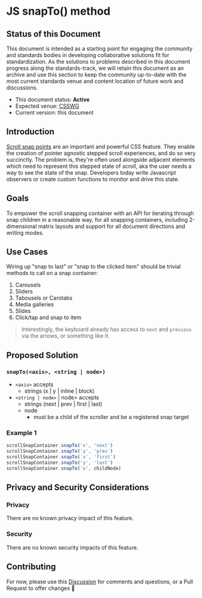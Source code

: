 # JS snapTo() method

## Status of this Document
This document is intended as a starting point for engaging the community and standards bodies in developing collaborative solutions fit for standardization. As the solutions to
problems described in this document progress along the standards-track, we will retain this document as an archive and use this section to keep the community up-to-date with the
most current standards venue and content location of future work and discussions.
* This document status: **Active**
* Expected venue: [CSSWG](https://drafts.csswg.org/)
* Current version: this document

## Introduction

[Scroll snap points](https://www.w3.org/TR/css-scroll-snap-1/) are an important and powerful CSS feature. They enable the creation of pointer agnostic stepped scroll experiences, and do so very succinctly. The problem is, they're often used alongside adjacent elements which need to represent this stepped state of scroll, aka the user needs a way to see the state of the snap. Developers today write Javascript observers or create custom functions to monitor and drive this state. 

## Goals

To empower the scroll snapping container with an API for iterating through snap children in a reasonable way, for all snapping containers, including 2-dimensional matrix layouts and support for all document directions and writing modes.

## Use Cases

Wiring up "snap to last" or "snap to the clicked item" should be trivial methods to call on a snap container:

1. Carousels
2. Sliders
3. Tabousels or Carotabs
4. Media galleries
5. Slides
6. Click/tap and snap to item

> Interestingly, the keyboard already has access to `next` and `previous` via the arrows, or something like it. 

## Proposed Solution

### `snapTo(<axis>, <string | node>)`
- `<axis>` accepts
    - strings (x | y | inline | block)
- `<string | node>` | node> accepts
    - strings (next | prev | first | last)
    - node
        - must be a child of the scroller and be a registered snap target

### Example 1

```js
scrollSnapContainer.snapTo('x', 'next')
scrollSnapContainer.snapTo('y', 'prev')
scrollSnapContainer.snapTo('x', 'first')
scrollSnapContainer.snapTo('y', 'last')
scrollSnapContainer.snapTo('x', childNode)
```

## Privacy and Security Considerations

### Privacy

There are no known privacy impact of this feature.

### Security

There are no known security impacts of this feature.

## Contributing
For now, please use this [Discussion](https://github.com/argyleink/ScrollSnapExplainers/discussions/6) for comments and questions, or a Pull Request to offer changes 🙏
